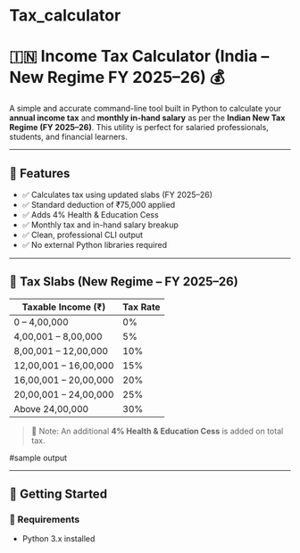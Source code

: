 # Tax_calculator
# 🇮🇳 Income Tax Calculator (India – New Regime FY 2025–26) 💰

A simple and accurate command-line tool built in Python to calculate your **annual income tax** and **monthly in-hand salary** as per the **Indian New Tax Regime (FY 2025–26)**. This utility is perfect for salaried professionals, students, and financial learners.

---

## 📌 Features

- ✅ Calculates tax using updated slabs (FY 2025–26)
- ✅ Standard deduction of ₹75,000 applied
- ✅ Adds 4% Health & Education Cess
- ✅ Monthly tax and in-hand salary breakup
- ✅ Clean, professional CLI output
- ✅ No external Python libraries required

---

## 🧾 Tax Slabs (New Regime – FY 2025–26)

| Taxable Income (₹)         | Tax Rate   |
|----------------------------|------------|
| 0 – 4,00,000               | 0%         |
| 4,00,001 – 8,00,000        | 5%         |
| 8,00,001 – 12,00,000       | 10%        |
| 12,00,001 – 16,00,000      | 15%        |
| 16,00,001 – 20,00,000      | 20%        |
| 20,00,001 – 24,00,000      | 25%        |
| Above 24,00,000            | 30%        |

> 📝 Note: An additional **4% Health & Education Cess** is added on total tax.

#sample output

---

## 🚀 Getting Started

### 🔧 Requirements

- Python 3.x installed
